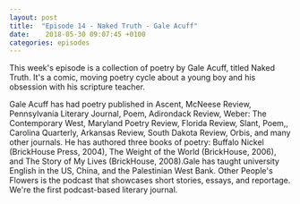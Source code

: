 ```yaml
---
layout: post
title:  "Episode 14 - Naked Truth - Gale Acuff"
date:    2018-05-30 09:07:45 +0100
categories: episodes
---
```


This week's episode is a collection of poetry by Gale Acuff, titled
Naked Truth. It's a comic, moving poetry cycle about a young boy and his
obsession with his scripture teacher.

Gale Acuff has had poetry published in Ascent, McNeese Review, Pennsylvania Literary Journal,
Poem, Adirondack Review, Weber: The Contemporary West, Maryland Poetry
Review, Florida Review, Slant, Poem,, Carolina Quarterly, Arkansas
Review, South Dakota Review, Orbis, and many other journals. He has
authored three books of poetry: Buffalo Nickel (BrickHouse Press,
2004), The Weight of the World (BrickHouse, 2006), and The Story of My
Lives (BrickHouse, 2008).Gale has taught university English in the US,
China, and the Palestinian West Bank. Other People's Flowers is the
podcast that showcases short stories, essays, and reportage. We're the
first podcast-based literary journal.
